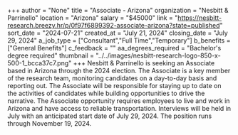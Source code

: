 +++
author = "None"
title = "Associate - Arizona"
organization = "Nesbitt & Parrinello"
location = "Arizona"
salary = "$45000"
link = "https://nesbitt-research.breezy.hr/p/0f97f6899392-associate-arizona?state=published"
sort_date = "2024-07-21"
created_at = "July 21, 2024"
closing_date = "July 29, 2024"
a_job_type = ["Consultant","Full Time","Temporary"]
b_benefits = ["General Benefits"]
c_feedback = ""
aa_degrees_required = "Bachelor's degree required"
thumbnail = "../../images/nesbitt-research-logo-850-x-500-1_bcca37c7.png"
+++
Nesbitt & Parrinello is seeking an Associate based in Arizona through the 2024 election. The Associate is a key member of the research team, monitoring candidates on a day-to-day basis and reporting out. The Associate will be responsible for staying up to date on the activities of candidates while building opportunities to drive the narrative. The Associate opportunity requires employees to live and work in Arizona and have access to reliable transportation. Interviews will be held in July with an anticipated start date of July 29, 2024. The position runs through November 19, 2024.